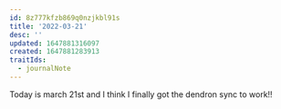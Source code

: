 ```yaml
---
id: 8z777kfzb869q0nzjkbl91s
title: '2022-03-21'
desc: ''
updated: 1647881316097
created: 1647881283913
traitIds:
  - journalNote
---
```

Today is march 21st and I think I finally got the dendron sync to work!!


